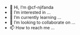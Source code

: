 - 👋 Hi, I’m @cf-njifanda
- 👀 I’m interested in ...
- 🌱 I’m currently learning ...
- 💞️ I’m looking to collaborate on ...
- 📫 How to reach me ...

<!---
cf-njifanda/cf-njifanda is a ✨ special ✨ repository because its `README.md` (this file) appears on your GitHub profile.
You can click the Preview link to take a look at your changes.
--->
